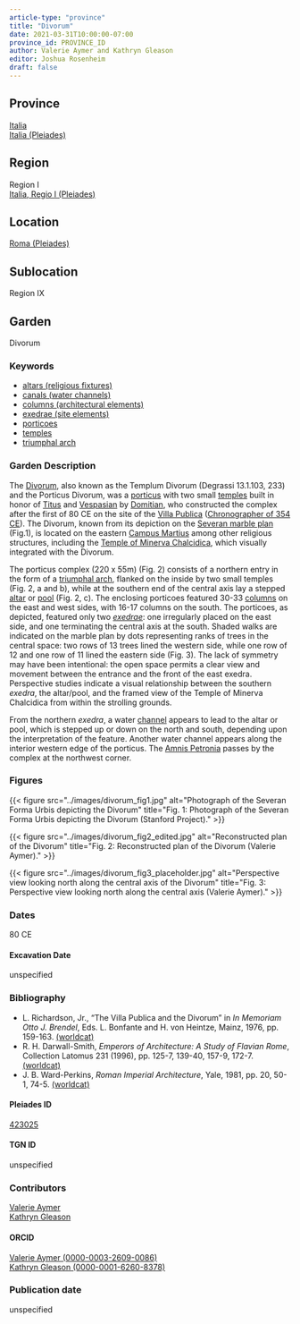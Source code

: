 ```yaml
---
article-type: "province"
title: "Divorum"
date: 2021-03-31T10:00:00-07:00
province_id: PROVINCE_ID
author: Valerie Aymer and Kathryn Gleason
editor: Joshua Rosenheim
draft: false
---
```


## Province

[Italia]({{<relref"../../../..">}}) \
[Italia (Pleiades)](https://pleiades.stoa.org/places/1052)

## Region

Region I \
[Italia, Regio I (Pleiades)](https://pleiades.stoa.org/places/441075550)

## Location

[Roma (Pleiades)](https://pleiades.stoa.org/places/423025)

<!-- ### Location Description -->

## Sublocation

Region IX <!-- Pleiades link?-->

## Garden

Divorum

### Keywords

- [altars (religious fixtures)](http://vocab.getty.edu/page/aat/300003725)
- [canals (water channels)](http://vocab.getty.edu/page/aat/300006075)
- [columns (architectural elements)](http://vocab.getty.edu/page/aat/300001571)
- [exedrae (site elements)](http://vocab.getty.edu/page/aat/300081589)
- [porticoes](http://vocab.getty.edu/page/aat/300004145)
- [temples](http://vocab.getty.edu/page/aat/300007595)
- [triumphal arch](http://vocab.getty.edu/page/aat/300007003)

### Garden Description

The [Divorum](https://penelope.uchicago.edu/Thayer/E/Gazetteer/Places/Europe/Italy/Lazio/Roma/Rome/_Texts/PLATOP*/Divorum.html), also known as the Templum Divorum (Degrassi 13.1.103, 233) and the Porticus Divorum, was a [porticus](http://vocab.getty.edu/page/aat/300004145) with two small [temples](http://vocab.getty.edu/page/aat/300007595) built in honor of [Titus](https://www.britannica.com/biography/Titus) and [Vespasian](https://www.britannica.com/biography/Vespasian) by [Domitian](https://www.britannica.com/biography/Domitian), who constructed the complex after the first of 80 CE on the site of the [Villa Publica](https://www.digitalaugustanrome.org/records/villa-publica) ([Chronographer of 354 CE](http://www.tertullian.org/fathers/chronography_of_354_00_eintro.htm#Manuscripts)). The Divorum, known from its depiction on the [Severan marble plan](https://en.wikipedia.org/wiki/Forma_Urbis_Romae) (Fig.1), is located on the eastern [Campus Martius](https://en.wikipedia.org/wiki/Campus_Martius) among other religious structures, including the [Temple of Minerva Chalcidica](https://penelope.uchicago.edu/Thayer/E/Gazetteer/Places/Europe/Italy/Lazio/Roma/Rome/_Texts/PLATOP*/Minerva_Chalcidica.html), which visually integrated with the Divorum.

The porticus complex (220 x 55m) (Fig. 2) consists of a northern entry in the form of a [triumphal arch](http://vocab.getty.edu/page/aat/300007003), flanked on the inside by two small temples (Fig. 2, a and b), while at the southern end of the central axis lay a stepped [altar](http://vocab.getty.edu/page/aat/300003725) or [pool](http://vocab.getty.edu/page/aat/300008692) (Fig. 2, c). The enclosing porticoes featured 30-33 [columns](http://vocab.getty.edu/page/aat/300001571) on the east and west sides, with 16-17 columns on the south. The porticoes, as depicted, featured only two [*exedrae*](http://vocab.getty.edu/page/aat/300081589): one irregularly placed on the east side, and one terminating the central axis at the south. Shaded walks are indicated on the marble plan by dots representing ranks of trees in the central space:  two rows of 13 trees lined the western side, while one row of 12 and one row of 11 lined the eastern side (Fig. 3). The lack of symmetry may have been intentional: the open space permits a clear view and movement between the entrance and the front of the east exedra. Perspective studies indicate a visual relationship between the southern *exedra*, the altar/pool, and the framed view of the Temple of Minerva Chalcidica from within the strolling grounds.

From the northern *exedra*, a water [channel](http://vocab.getty.edu/page/aat/300006075) appears to lead to the altar or pool, which is stepped up or down on the north and south, depending upon the interpretation of the feature. Another water channel appears along the interior western edge of the porticus. The [Amnis Petronia](https://penelope.uchicago.edu/Thayer/E/Gazetteer/Places/Europe/Italy/Lazio/Roma/Rome/_Texts/PLATOP*/Amnis_Petronia.html) passes by the complex at the northwest corner.

### Figures

{{< figure src="../images/divorum_fig1.jpg" alt="Photograph of the Severan Forma Urbis depicting the Divorum" title="Fig. 1: Photograph of the Severan Forma Urbis depicting the Divorum (Stanford Project)." >}}

{{< figure src="../images/divorum_fig2_edited.jpg" alt="Reconstructed plan of the Divorum" title="Fig. 2: Reconstructed plan of the Divorum (Valerie Aymer)." >}}

{{< figure src="../images/divorum_fig3_placeholder.jpg" alt="Perspective view looking north along the central axis of the Divorum" title="Fig. 3: Perspective view looking north along the central axis (Valerie Aymer)." >}}

### Dates

80 CE

#### Excavation Date

unspecified

### Bibliography

* L. Richardson, Jr., “The Villa Publica and the Divorum” in *In Memoriam Otto J. Brendel*, Eds. L. Bonfante and H. von Heintze, Mainz, 1976, pp. 159-163. [(worldcat)](http://www.worldcat.org/oclc/890088916)
* R. H. Darwall-Smith, *Emperors of Architecture: A Study of Flavian Rome*, Collection Latomus 231 (1996), pp. 125-7, 139-40, 157-9, 172-7. [(worldcat)](http://www.worldcat.org/oclc/1000784723)
* J. B. Ward-Perkins, *Roman Imperial Architecture*, Yale, 1981, pp. 20, 50-1, 74-5. [(worldcat)](http://www.worldcat.org/oclc/833150443)

#### Pleiades ID

[423025](https://pleiades.stoa.org/places/423025)
<!-- Pleiades resource for Location (Rome), not for the individual garden -->

#### TGN ID

unspecified

### Contributors

[Valerie Aymer](https://landscape.cals.cornell.edu/people/valerie-aymer/)\
[Kathryn Gleason](https://landscape.cals.cornell.edu/people/kathryn-l-gleason/)<!--Will these Cornell links suffice?-->

#### ORCID

[Valerie Aymer (0000-0003-2609-0086)](https://orcid.org/0000-0003-2609-0086)\
[Kathryn Gleason (0000-0001-6260-8378)](https://orcid.org/0000-0001-6260-8378)

### Publication date

unspecified
